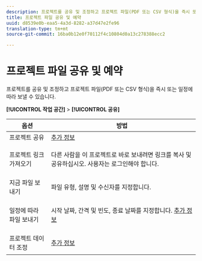 ```yaml
---
description: 프로젝트를 공유 및 조정하고 프로젝트 파일(PDF 또는 CSV 형식)을 즉시 또는 일정에 따라 보낼 수 있습니다.
title: 프로젝트 파일 공유 및 예약
uuid: d8539e0b-eaa5-4a3d-8282-a37d47e2fe96
translation-type: tm+mt
source-git-commit: 16ba0b12e0f70112f4c10804d0a13c278388ecc2

---
```



# 프로젝트 파일 공유 및 예약

프로젝트를 공유 및 조정하고 프로젝트 파일(PDF 또는 CSV 형식)을 즉시 또는 일정에 따라 보낼 수 있습니다.

**[!UICONTROL 작업 공간]** &gt; **[!UICONTROL 공유]**

<table id="table_5104A6D817E94A268BBDD47C5C8BB26E"> 
 <thead> 
  <tr> 
   <th colname="col1" class="entry"> 옵션 </th> 
   <th colname="col2" class="entry"> 방법 </th> 
  </tr>
 </thead>
 <tbody> 
  <tr> 
   <td colname="col1"> 프로젝트 공유 </td> 
   <td colname="col2"><a href="/help/analyze/analysis-workspace/curate-share/curate.md"  > 추가 정보</a> </td> 
  </tr> 
  <tr> 
   <td colname="col1"> 프로젝트 링크 가져오기 </td> 
   <td colname="col2"> <p>다른 사람을 이 프로젝트로 바로 보내려면 링크를 복사 및 공유하십시오. 사용자는 로그인해야 합니다. </p> </td> 
  </tr> 
  <tr> 
   <td colname="col1"> 지금 파일 보내기 </td> 
   <td colname="col2"> <p>파일 유형, 설명 및 수신자를 지정합니다. </p> </td> 
  </tr> 
  <tr> 
   <td colname="col1"> 일정에 따라 파일 보내기 </td> 
   <td colname="col2"> <p>시작 날짜, 간격 및 빈도, 종료 날짜를 지정합니다. <a href="/help/analyze/analysis-workspace/curate-share/schedule-projects.md"  > 추가 정보</a> </p> </td> 
  </tr> 
  <tr> 
   <td colname="col1"> 프로젝트 데이터 조정 </td> 
   <td colname="col2"> <p><a href="/help/analyze/analysis-workspace/curate-share/curate.md"  > 추가 정보</a> </p> </td> 
  </tr> 
 </tbody> 
</table>

